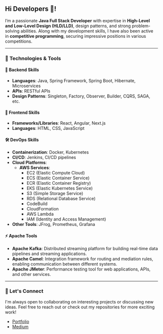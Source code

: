 <h2 align="left">Hi Developers 👋!</h2>

I’m a passionate **Java Full Stack Developer** with expertise in **High-Level and Low-Level Design (HLD/LLD)**, design patterns, and strong problem-solving abilities. Along with my development skills, I have also been active in **competitive programming**, securing impressive positions in various competitions.

---

### 🔧 **Technologies & Tools**

#### 🚀 **Backend Skills**
- **Languages**: Java, Spring Framework, Spring Boot, Hibernate, Microservices
- **APIs**: RESTful APIs
- **Design Patterns**: Singleton, Factory, Observer, Builder, CQRS, SAGA, etc.

#### 🎨 **Frontend Skills**
- **Frameworks/Libraries**: React, Angular, Next.js
- **Languages**: HTML, CSS, JavaScript

#### 🛠 **DevOps Skills**
- **Containerization**: Docker, Kubernetes
- **CI/CD**: Jenkins, CI/CD pipelines
- **Cloud Platforms**:
  - **AWS Services**: 
    - EC2 (Elastic Compute Cloud)
    - ECS (Elastic Container Service)
    - ECR (Elastic Container Registry)
    - EKS (Elastic Kubernetes Service)
    - S3 (Simple Storage Service)
    - RDS (Relational Database Service)
    - CodeBuild
    - CloudFormation
    - AWS Lambda
    - IAM (Identity and Access Management)
- **Other Tools**: JFrog, Prometheus, Grafana

#### ⚡ **Apache Tools**
- **Apache Kafka**: Distributed streaming platform for building real-time data pipelines and streaming applications.
- **Apache Camel**: Integration framework for routing and mediation rules, enabling communication between different systems.
- **Apache JMeter**: Performance testing tool for web applications, APIs, and other services.

---

### 🤝 **Let's Connect**
I'm always open to collaborating on interesting projects or discussing new ideas. Feel free to reach out or check out my repositories for more exciting work!

- [Portfolio](https://himanshu-singour03.netlify.app)
- [Medium](https://medium.com/@himanshusingour7)

